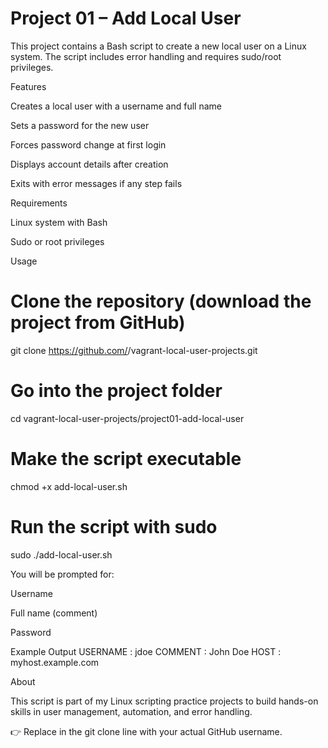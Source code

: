 # Project 01 – Add Local User

This project contains a Bash script to create a new local user on a Linux system.
The script includes error handling and requires sudo/root privileges.

Features

Creates a local user with a username and full name

Sets a password for the new user

Forces password change at first login

Displays account details after creation

Exits with error messages if any step fails

Requirements

Linux system with Bash

Sudo or root privileges

Usage
# Clone the repository (download the project from GitHub)
git clone https://github.com/<your-user>/vagrant-local-user-projects.git

# Go into the project folder
cd vagrant-local-user-projects/project01-add-local-user

# Make the script executable
chmod +x add-local-user.sh

# Run the script with sudo
sudo ./add-local-user.sh


You will be prompted for:

Username

Full name (comment)

Password

Example Output
USERNAME : jdoe
COMMENT  : John Doe
HOST     : myhost.example.com

About

This script is part of my Linux scripting practice projects to build hands-on skills in user management, automation, and error handling.

👉 Replace <your-user> in the git clone line with your actual GitHub username.

